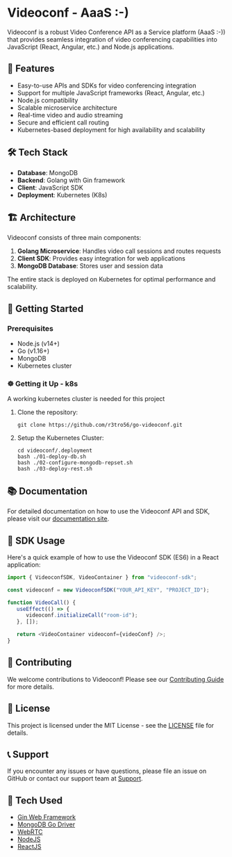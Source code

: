 # Videoconf - AaaS :-)

Videoconf is a robust Video Conference API as a Service platform (AaaS :-)) that
provides seamless integration of video conferencing capabilities into JavaScript
(React, Angular, etc.) and Node.js applications.

## 🚀 Features

- Easy-to-use APIs and SDKs for video conferencing integration
- Support for multiple JavaScript frameworks (React, Angular, etc.)
- Node.js compatibility
- Scalable microservice architecture
- Real-time video and audio streaming
- Secure and efficient call routing
- Kubernetes-based deployment for high availability and scalability

## 🛠️ Tech Stack

- **Database**: MongoDB
- **Backend**: Golang with Gin framework
- **Client**: JavaScript SDK
- **Deployment**: Kubernetes (K8s)

## 🏗️ Architecture

Videoconf consists of three main components:

1. **Golang Microservice**: Handles video call sessions and routes requests
2. **Client SDK**: Provides easy integration for web applications
3. **MongoDB Database**: Stores user and session data

The entire stack is deployed on Kubernetes for optimal performance and
scalability.

## 🚦 Getting Started

### Prerequisites

- Node.js (v14+)
- Go (v1.16+)
- MongoDB
- Kubernetes cluster

### ☸️ Getting it Up - k8s

A working kubernetes cluster is needed for this project

1. Clone the repository:
   ```
   git clone https://github.com/r3tro56/go-videoconf.git
   ```

2. Setup the Kubernetes Cluster:
   ```
   cd videoconf/.deployment
   bash ./01-deploy-db.sh
   bash ./02-configure-mongodb-repset.sh
   bash ./03-deploy-rest.sh
   ```

## 📚 Documentation

For detailed documentation on how to use the Videoconf API and SDK, please visit
our [documentation site](https://docs.videoconf.example.com).

## 🔧 SDK Usage

Here's a quick example of how to use the Videoconf SDK (ES6) in a React
application:

```javascript
import { VideoconfSDK, VideoContainer } from "videoconf-sdk";

const videoconf = new VideoconfSDK("YOUR_API_KEY", "PROJECT_ID");

function VideoCall() {
   useEffect(() => {
      videoconf.initializeCall("room-id");
   }, []);

   return <VideoContainer videoconf={videoConf} />;
}
```

## 🤝 Contributing

We welcome contributions to Videoconf! Please see our
[Contributing Guide](CONTRIBUTING.md) for more details.

## 📄 License

This project is licensed under the MIT License - see the [LICENSE](LICENSE) file
for details.

## 📞 Support

If you encounter any issues or have questions, please file an issue on GitHub or
contact our support team at [Support](support@ankurdebnath.me).

## 🙏 Tech Used

- [Gin Web Framework](https://github.com/gin-gonic/gin)
- [MongoDB Go Driver](https://github.com/mongodb/mongo-go-driver)
- [WebRTC](https://webrtc.org/)
- [NodeJS](https://nodejs.org)
- [ReactJS](https://reactjs.dev)
